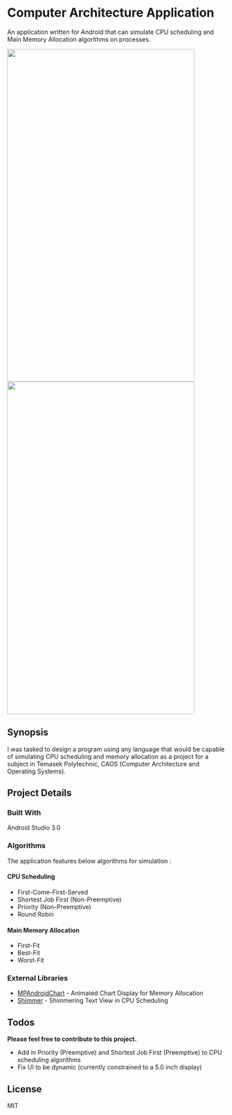 # Computer Architecture Application

An application written for Android that can simulate CPU scheduling and Main Memory Allocation algorithms on processes.

<img src="https://raw.githubusercontent.com/abila5h/ComputerArchitectureApp-Android/master/screencaps/image2.png" width="432" height="768">
<img src="https://raw.githubusercontent.com/abila5h/ComputerArchitectureApp-Android/master/screencaps/image4.png" width="432" height="768">

## Synopsis
I was tasked to design a program using any language that would be capable of simulating CPU scheduling and memory allocation as a project for a subject in Temasek Polytechnic, CAOS (Computer Architecture and Operating Systems).

## Project Details

### Built With 
Android Studio 3.0

### Algorithms
The application features below algorithms for simulation : 

#### CPU Scheduling

  - First-Come-First-Served
  - Shortest Job First (Non-Preemptive)
  - Priority (Non-Preemptive)
  - Round Robin
  
#### Main Memory Allocation
  - First-Fit
  - Best-Fit
  - Worst-Fit

### External Libraries
* [MPAndroidChart](https://github.com/PhilJay/MPAndroidChart) - Animated Chart Display for  Memory Allocation
* [Shimmer](https://github.com/RomainPiel/Shimmer-android) - Shimmering Text View in CPU Scheduling




## Todos
**Please feel free to contribute to this project.**
 - Add in Priority (Preemptive) and Shortest Job First (Preemptive) to CPU scheduling algorithms
 - Fix UI to be dynamic (currently constrained to a 5.0 inch display)

License
----

MIT



